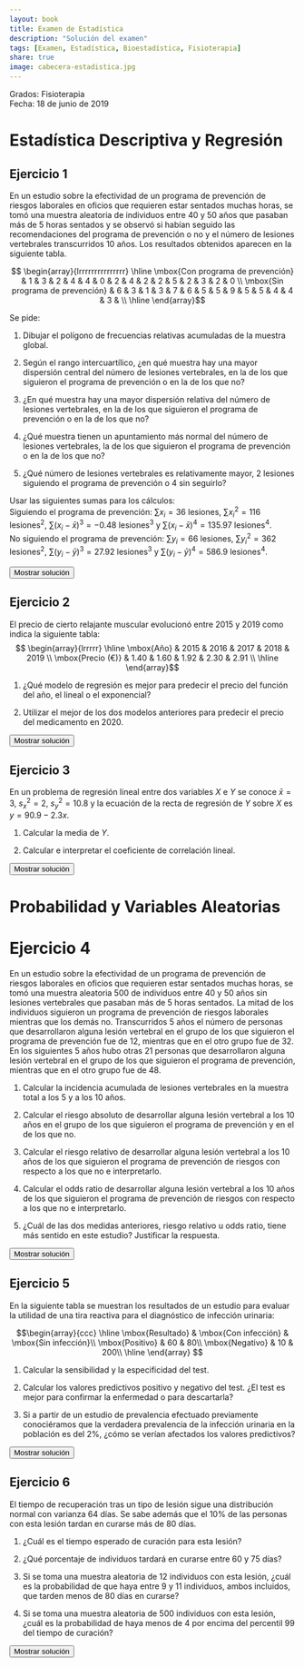 ```yaml
---
layout: book
title: Examen de Estadística
description: "Solución del examen"
tags: [Examen, Estadística, Bioestadística, Fisioterapia]
share: true
image: cabecera-estadistica.jpg
---
```


Grados: Fisioterapia  
Fecha: 18 de junio de 2019

# Estadística Descriptiva y Regresión

## Ejercicio 1

En un estudio sobre la efectividad de un programa de prevención de riesgos laborales en oficios que requieren estar sentados muchas horas, se tomó una muestra aleatoria de individuos entre 40 y 50 años que pasaban más de 5 horas sentados y se observó si habían seguido las recomendaciones del programa de prevención o no y el número de lesiones vertebrales transcurridos 10 años. 
Los resultados obtenidos aparecen en la siguiente tabla.

$$
\begin{array}{lrrrrrrrrrrrrrrr}
\hline
\mbox{Con programa de prevención} & 1 & 3 & 2 & 4 & 4 & 0 & 2 & 4 & 2 & 2 & 5 & 2 & 3 & 2 & 0 \\ 
\mbox{Sin programa de prevención} & 6 & 3 & 1 & 3 & 7 & 6 & 5 & 5 & 9 & 5 & 5 & 4 & 4 & 3 &  \\ 
\hline
\end{array}$$

Se pide:

1. Dibujar el polígono de frecuencias relativas acumuladas de la muestra global.

2. Según el rango intercuartílico, ¿en qué muestra hay una mayor dispersión central del número de lesiones vertebrales, en la de los que siguieron el programa de prevención o en la de los que no?

3. ¿En qué muestra hay una mayor dispersión relativa del número de lesiones vertebrales, en la de los que siguieron el programa de prevención o en la de los que no?

4. ¿Qué muestra tienen un apuntamiento más normal del número de lesiones vertebrales, la de los que siguieron el programa de prevención o en la de los que no?

5. ¿Qué número de lesiones vertebrales es relativamente mayor, 2 lesiones siguiendo el programa de prevención o 4 sin seguirlo?

Usar las siguientes sumas para los cálculos:  
Siguiendo el programa de prevención: $\sum x_i=36$ lesiones, $\sum x_i^2=116$ lesiones$^2$, $\sum (x_i-\bar x)^3=-0.48$ lesiones$^3$ y $\sum (x_i-\bar x)^4=135.97$ lesiones$^4$.  
No siguiendo el programa de prevención: $\sum y_i=66$ lesiones, $\sum y_i^2=362$ lesiones$^2$, $\sum (y_i-\bar y)^3=27.92$ lesiones$^3$ y $\sum (y_i-\bar y)^4=586.9$ lesiones$^4$.

<div><button class="solution">Mostrar solución</button></div>
<div id="solution" style="display: none">
1. <img src="img/des-fis-5-poligono-frecuencias-relativas-acumuladas-lesiones-vertebrales.svg" title="Cumulative relative frequency polygon of spinal injuries" alt="Cumulative relative frequency polygon of spinal injuries" style="display: block; margin: auto;" width="600" />
  
2. Con programa de prevención: $C_1=2$ lesiones, $C_3=4$ lesiones, $RI=2$ lesiones.<br/>
Sin programa de prevención: $Q_1=3$ lesiones, $Q_3=6$ lesiones, $RI=3$ lesiones.<br/>
La muestra que no siguió el programa de prevención tiene una dispersión central mayor ya que su rango intercuartílico es mayor.

3. Con programa de prevención: $\bar x=2.4$ lesiones, $s^2=1.9733$ lesiones$^2$, $s=1.4048$ lesiones and $cv=0.5853$.<br/>
Sin programa de prevención: $\bar y=4.7143$ lesiones, $s^2=3.6327$ lesiones$^2$, $s=1.906$ lesiones and $cv=0.4043$.<br/>
La muestra que siguió el programa de prevención tiene una dispersión relativa con respecto a la media mayor ya que su coeficiente de variación es mayor.<br/>

4. Con programa de prevención: $g_2=-0.6722$.<br/>
Sin programa de prevención: $g_2=0.1768$.<br/>
Así pues, la muestra que no siguió el programa de prevención tiene un apuntamiento más normal ya que el coeficiente de apuntamiento está más próximo a 0.<br/>

5. Con programa de prevención: $z(2)=-0.2847$.<br/>
Sin programa de prevención: $z(4)=-0.3748$.<br/>
Así pues, 4 lesiones sin seguir el programa de prevención es relativamente menor que 2 lesiones siguiendo el programa ya que su puntuación típica es menor.
</div>

## Ejercicio 2

El precio de cierto relajante muscular evolucionó entre 2015 y 2019
como indica la siguiente tabla:
$$
\begin{array}{lrrrrr}
\hline
\mbox{Año} & 2015 & 2016 & 2017 & 2018 & 2019 \\ 
\mbox{Precio (€)} & 1.40 & 1.60 & 1.92 & 2.30 & 2.91 \\ 
\hline
\end{array}$$

1. ¿Qué modelo de regresión es mejor para predecir el precio del función del año, el lineal o el exponencial?

2. Utilizar el mejor de los dos modelos anteriores para predecir el precio del medicamento en 2020.

<div><button class="solution">Mostrar solución</button></div>
<div id="solution" style="display: none">
1. $\bar x=2017$ años, $s_x^2=2$ años$^2$.<br/>
$\bar y=2.026$ €, $s_y^2=0.2882$ €$^2$.<br/>
$\overline{\log(y)}=0.672$ log(€), $s_{\log(y)}^2=0.0673$ log(€)$^2$.<br/>
$s_{xy}=0.744$ años$\cdot$€, $s_{x\log(y)}=0.3653$ años$\cdot\log(€)$.<br/>
Coeficiente de determinación lineal: $r^2=0.9603$\
Coeficiente de determinación exponencial: $r^2=0.9909$\
Así pues, el modelo de regresión exponencial es mejor para predecir el precio ya que su coeficiente de determinación es mayor.<br/>

2. Modelo de regresión exponencial: $y=e^{-367.6861+0.1826x}$.<br/>
Predicción: $y(2020)=3.3867$ €.
</div>

## Ejercicio 3
En un problema de regresión lineal entre dos variables $X$ e $Y$ se conoce $\bar x = 3$, $s_x^2=2$, $s_y^2=10.8$ y la ecuación de la recta de regresión de $Y$ sobre $X$ es $y=90.9-2.3x$.

1. Calcular la media de $Y$.

2. Calcular e interpretar el coeficiente de correlación lineal.

<div><button class="solution">Mostrar solución</button></div>
<div id="solution" style="display: none">
1. $\bar y = 84$.<br/>

2.  $r=-0.9898$.
</div>

# Probabilidad y Variables Aleatorias

# Ejercicio 4
En un estudio sobre la efectividad de un programa de prevención de riesgos laborales en oficios que requieren estar sentados muchas horas, se tomó una muestra aleatoria 500 de individuos entre 40 y 50 años sin lesiones vertebrales que pasaban más de 5 horas sentados.
La mitad de los individuos siguieron un programa de prevención de riesgos laborales mientras que los demás no.
Transcurridos 5 años el número de personas que desarrollaron alguna lesión vertebral en el grupo de los que siguieron el programa de prevención fue de 12, mientras que en el otro grupo fue de 32.
En los siguientes 5 años hubo otras 21 personas que desarrollaron alguna lesión vertebral en el grupo de los que siguieron el programa de prevención, mientras que en el otro grupo fue de 48.

1. Calcular la incidencia acumulada de lesiones vertebrales en la muestra total a los 5 y a los 10 años.

2. Calcular el riesgo absoluto de desarrollar alguna lesión vertebral a los 10 años en el grupo de los que siguieron el programa de prevención y en el de los que no.

3. Calcular el riesgo relativo de desarrollar alguna lesión vertebral a los 10 años de los que siguieron el programa de prevención de riesgos con respecto a los que no e interpretarlo.

4. Calcular el odds ratio de desarrollar alguna lesión vertebral a los 10 años de los que siguieron el programa de prevención de riesgos con respecto a los que no e interpretarlo.

5. ¿Cuál de las dos medidas anteriores, riesgo relativo u odds ratio, tiene más sentido en este estudio?
Justificar la respuesta.

<div><button class="solution">Mostrar solución</button></div>
<div id="solution" style="display: none">
Sea $E$ el evento consistente en sufrir una lesión vertebral.

1. Incidencia acumulada después de 5 años: $R(E)=0.088$.<br/>
Incidencia acumulada después de 10 años: $R(E)=0.226$.<br/>

2. Riesgo en el grupo tratamiento: $R_T(E)=0.132$.<br/>
Riesgo en el grupo control: $R_C(E)=0.32$.<br/>

3. $RR(D)=0.4125$. Por tanto, el riesgo de sufrir una lesión vertebral es menos de la mitad si se sigue el programa de prevención.<br/>

4. $OR(D)=0.3232$. Por tanto, el odd de sufrir una lesión vertebral es menos de un tercio si se sigue el programa de prevención.<br/>

5. Puesto que se trata de un estudio prospectivo se puede estimar la prevalencia de $D$ y ambos estadísticos son válidos, pero el riesgo relativo es más fácil de interpretar.
</div>

## Ejercicio 5

En la siguiente tabla se muestran los resultados de un estudio para evaluar la utilidad de una tira reactiva para el diagnóstico de infección urinaria: 

$$\begin{array}{ccc}
\hline
\mbox{Resultado} & \mbox{Con infección} & \mbox{Sin infección}\\
\mbox{Positivo} & 60 & 80\\
\mbox{Negativo} & 10 & 200\\
\hline
\end{array}
$$

1. Calcular la sensibilidad y la especificidad del test.

2. Calcular los valores predictivos positivo y negativo del test.
¿El test es mejor para confirmar la enfermedad o para descartarla?

3. Si a partir de un estudio de prevalencia efectuado previamente conociéramos que la verdadera prevalencia de la infección urinaria en la población es del 2%, ¿cómo se verían afectados los valores predictivos?

<div><button class="solution">Mostrar solución</button></div>
<div id="solution" style="display: none">
Sea $E$ el suceso consistente en tener la infección urinaria y $+$ y $-$ los sucesos correspondientes a obtener un resultado positivo y negativo respectivamente en el test.

1. Sensibilidad = $0.8571$ y Especificidad = $0.7143$.<br/>

2. $VPP=0.4286$ y $VPN=0.9524$. Puesto que $VPP<VPN$ el test es mejor para descartar la enfermedad.<br/>

3. $VPP=0.0577$ y $VPN=0.9959$. El valor predictivo positivo decrece mucho mientras el valor predictivo negativo aumenta un poco.
</div>

## Ejercicio 6

El tiempo de recuperación tras un tipo de lesión sigue una distribución normal con varianza 64 días. Se sabe además que el 10% de las personas con esta lesión tardan en curarse más de 80 días.

1. ¿Cuál es el tiempo esperado de curación para esta lesión?

2. ¿Qué porcentaje de individuos tardará en curarse entre 60 y 75 días?

3. Si se toma una muestra aleatoria de 12 individuos con esta lesión, ¿cuál es la probabilidad de que haya entre 9 y 11 individuos, ambos incluidos, que tarden menos de 80 días en curarse?

4. Si se toma una muestra aleatoria de 500 individuos con esta lesión, ¿cuál es la probabilidad de haya menos de 4 por encima del percentil 99 del tiempo de curación?

<div><button class="solution">Mostrar solución</button></div>
<div id="solution" style="display: none">
Sea $X$ el tiempo requerido para recuperarse de la lesión.
Entonces $X\sim N(\mu, 8)$.<br/>

1. $\mu=69.7476$ días.<br/>

2. $P(60<X<75) = 0.6327$.<br/>

3. Sea $Y$ el número de individuos con la lesión que requieren más de 80 días para recuperarse en una muestra aleatoria de 12 individuos. 
Entonces $Y\sim B(12, 0.9)$ y $P(9\leq Y\leq 11)=0.6919$.<br/>

4. Sea $Z$ be el número de individuos con la lesión que requieren un tiempo de recuperación por encima del percentil 99 en una muestra aleatoria de 500 individuos.
Entonces $Z\sim B(500, 0.01)\approx P(5)$ y $P(Z\leq 4)=0.265$.
</div>